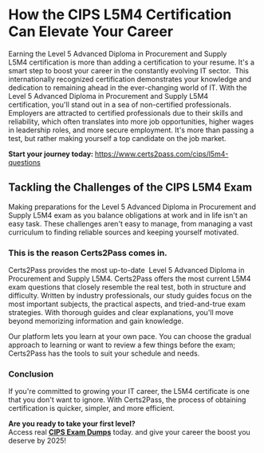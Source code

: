 <h1 data-end="228" data-start="158"><strong data-end="228" data-start="158"><strong data-end="228" data-start="158">How the CIPS L5M4 Certification Can Elevate Your Career</strong></strong></h1>

<p data-end="542" data-start="230">Earning the Level 5 Advanced Diploma in Procurement and Supply L5M4 certification is more than adding a certification to your resume. It's a smart step to boost your career in the constantly evolving IT sector.  This internationally recognized certification demonstrates your knowledge and dedication to remaining ahead in the ever-changing world of IT. With the Level 5 Advanced Diploma in Procurement and Supply L5M4 certification, you'll stand out in a sea of non-certified professionals. Employers are attracted to certified professionals due to their skills and reliability, which often translates into more job opportunities, higher wages in leadership roles, and more secure employment. It's more than passing a test, but rather making yourself a top candidate on the job market.</p>

<p data-end="1027" data-start="950"><strong data-end="993" data-start="950">Start your journey today: </strong><a href="https://www.certs2pass.com/cips/l5m4-questions">https://www.certs2pass.com/cips/l5m4-questions</a></p>

<h2 data-end="1094" data-start="1034"><strong data-end="1094" data-start="1034">Tackling the Challenges of the CIPS L5M4 Exam</strong></h2>

<p data-end="1313" data-start="1096">Making preparations for the Level 5 Advanced Diploma in Procurement and Supply L5M4 exam as you balance obligations at work and in life isn't an easy task. These challenges aren't easy to manage, from managing a vast curriculum to finding reliable sources and keeping yourself motivated.</p>

<h3 data-end="1352" data-start="1315"><strong>This is the reason <strong data-end="1342" data-start="1328">Certs2Pass</strong> comes in.</strong></h3>

<p data-end="1733" data-start="1354">Certs2Pass provides the most up-to-date  Level 5 Advanced Diploma in Procurement and Supply L5M4. Certs2Pass offers the most current L5M4 exam questions that closely resemble the real test, both in structure and difficulty. Written by industry professionals, our study guides focus on the most important subjects, the practical aspects, and tried-and-true exam strategies. With thorough guides and clear explanations, you'll move beyond memorizing information and gain knowledge.</p>

<p data-end="1925" data-start="1735">Our platform lets you learn at your own pace. You can choose the gradual approach to learning or want to review a few things before the exam; Certs2Pass has the tools to suit your schedule and needs.</p>

<h3 data-end="1946" data-start="1932"><strong data-end="1946" data-start="1932">Conclusion</strong></h3>

<p data-end="2158" data-start="1948">If you're committed to growing your IT career, the L5M4 certificate is one that you don't want to ignore. With Certs2Pass, the process of obtaining certification is quicker, simpler, and more efficient.</p>

<p data-end="2294" data-start="2160"><strong data-end="2192" data-start="2160">Are you ready to take your first level?</strong><br data-end="2195" data-start="2192" />
Access real <a href="https://www.certs2pass.com/pass-cips-exams"><strong>CIPS Exam Dumps</strong></a> today. and give your career the boost you deserve by 2025!</p>
